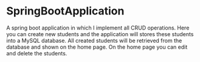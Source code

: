 # SpringBootApplication

A spring boot application in which I implement all CRUD operations. Here you can create new students and the application will stores these students into a MySQL
database. All created students will be retrieved from the database and shown on the home page. On the home page you can edit and delete the students.

